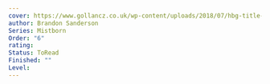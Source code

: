 ```yaml
---
cover: https://www.gollancz.co.uk/wp-content/uploads/2018/07/hbg-title-9781473208278-73.jpg
author: Brandon Sanderson
Series: Mistborn
Order: "6"
rating: 
Status: ToRead
Finished: ""
Level:
---
```








